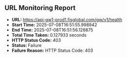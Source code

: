 ## URL Monitoring Report

- **URL:** https://api-gw1-prod1.fisglobal.com/gw/v1/health
- **Start Time:** 2025-07-08T16:51:55.998942
- **End Time:** 2025-07-08T16:51:56.126875
- **Total Time Taken:** 0.127933 seconds
- **HTTP Status Code:** 403
- **Status:** Failure
- **Failure Reason:** HTTP Status Code: 403
